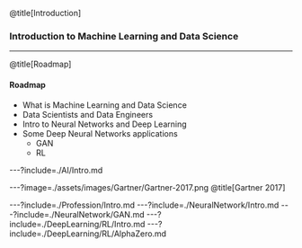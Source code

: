 @title[Introduction]
### Introduction to Machine Learning and Data Science

---
@title[Roadmap]
#### Roadmap
 - What is Machine Learning and Data Science
 - Data Scientists and Data Engineers
 - Intro to Neural Networks and Deep Learning
 - Some Deep Neural Networks applications
    - GAN
    - RL

---?include=./AI/Intro.md

---?image=./assets/images/Gartner/Gartner-2017.png
@title[Gartner 2017]

---?include=./Profession/Intro.md
---?include=./NeuralNetwork/Intro.md
---?include=./NeuralNetwork/GAN.md
---?include=./DeepLearning/RL/Intro.md
---?include=./DeepLearning/RL/AlphaZero.md
